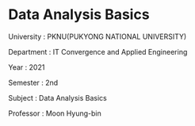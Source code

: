 # Data Analysis Basics

University : PKNU(PUKYONG NATIONAL UNIVERSITY)

Department : IT Convergence and Applied Engineering

Year : 2021

Semester : 2nd

Subject : Data Analysis Basics

Professor : Moon Hyung-bin
